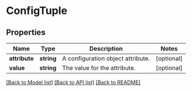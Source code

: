 # ConfigTuple

## Properties
Name | Type | Description | Notes
------------ | ------------- | ------------- | -------------
**attribute** | **string** | A configuration object attribute. | [optional] 
**value** | **string** | The value for the attribute. | [optional] 

[[Back to Model list]](../README.md#documentation-for-models) [[Back to API list]](../README.md#documentation-for-api-endpoints) [[Back to README]](../README.md)


